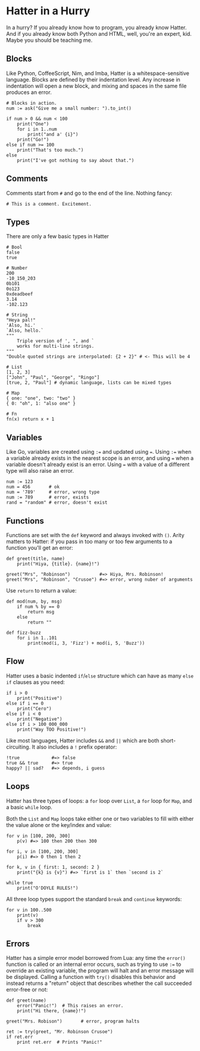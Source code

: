 # Hatter in a Hurry

In a hurry? If you already know how to program, you already know
Hatter. And if you already know both Python and HTML, well, you're an
expert, kid. Maybe you should be teaching me.

## Blocks

Like Python, CoffeeScript, Nim, and Imba, Hatter is a
whitespace-sensitive language. Blocks are defined by their indentation
level. Any increase in indentation will open a new block, and mixing
and spaces in the same file produces an error.

```hatter
# Blocks in action.
num := ask("Give me a small number: ").to_int()

if num > 0 && num < 100
    print("One")
    for i in 1..num
        print("and a' {i}")
    print("Go!")
else if num >= 100
    print("That's too much.")
else
    print("I've got nothing to say about that.")
```

## Comments

Comments start from `#` and go to the end of the line. Nothing fancy:

```hatter
# This is a comment. Excitement.
```

## Types

There are only a few basic types in Hatter

```hatter
# Bool
false
true

# Number
200
-10_150_203
0b101
0o123
0xdeadbeef
3.14
-102.123

# String
"Heya pal!"
'Also, hi.'
`Also, hello.`
"""
    Triple version of ', ", and `
    works for multi-line strings.
"""
"Double quoted strings are interpolated: {2 + 2}" # <- This will be 4

# List
[1, 2, 3]
["John", "Paul", "George", "Ringo"]
[true, 2, "Paul"] # dynamic language, lists can be mixed types

# Map
{ one: "one", two: "two" }
{ 0: "oh", 1: "also one" }

# Fn
fn(x) return x + 1
```

## Variables

Like Go, variables are created using `:=` and updated using `=`.
Using `:=` when a variable already exists in the nearest scope is an
error, and using `=` when a variable doesn't already exist is an
error. Using `=` with a value of a different type will also raise an
error.

```hatter
num := 123
num = 456       # ok
num = '789'     # error, wrong type
num := 789      # error, exists
rand = "random" # error, doesn't exist
```

## Functions

Functions are set with the `def` keyword and always invoked with `()`.
Arity matters to Hatter: if you pass in too many or too few arguments
to a function you'll get an error:

```hatter
def greet(title, name)
    print("Hiya, {title}. {name}!")

greet("Mrs", "Robinson")           #=> Hiya, Mrs. Robinson!
greet("Mrs", "Robinson", "Crusoe") #=> error, wrong nuber of arguments
```

Use `return` to return a value:

```hatter
def mod(num, by, msg)
    if num % by == 0
        return msg
    else
        return ""

def fizz-buzz
    for i in 1..101
        print(mod(i, 3, 'Fizz') + mod(i, 5, 'Buzz'))
```

## Flow

Hatter uses a basic indented `if`/`else` structure which can have as
many `else if` clauses as you need:

```hatter
if i > 0
    print("Positive")
else if i == 0
    print("Cero")
else if i < 0
    print("Negative")
else if i > 100_000_000
    print("Way TOO Positive!")
```

Like most languages, Hatter includes `&&` and `||` which are both
short-circuiting. It also includes a `!` prefix operator:

```hatter
!true            #=> false
true && true     #=> true
happy? || sad?   #=> depends, i guess
```

## Loops

Hatter has three types of loops: a `for` loop over `List`, a `for`
loop for `Map`, and a basic `while` loop.

Both the `List` and `Map` loops take either one or two variables to
fill with either the value alone or the key/index and value:

```hatter
for v in [100, 200, 300]
    p(v) #=> 100 then 200 then 300

for i, v in [100, 200, 300]
    p(i) #=> 0 then 1 then 2

for k, v in { first: 1, second: 2 }
    print("{k} is {v}") #=> `first is 1` then `second is 2`

while true
    print("O'DOYLE RULES!")
```

All three loop types support the standard `break` and `continue`
keywords:

```hatter
for v in 100..500
    print(v)
    if v > 300
        break
```

## Errors

Hatter has a simple error model borrowed from Lua: any time the
`error()` function is called or an internal error occurs, such as
trying to use `:=` to override an existing variable, the program will
halt and an error message will be displayed. Calling a function with
`try()` disables this behavior and instead returns a "return" object
that describes whether the call succeeded error-free or not:

```hatter
def greet(name)
    error("Panic!")  # This raises an error.
    print("Hi there, {name}!")

greet("Mrs. Robison")       # error, program halts

ret := try(greet, "Mr. Robinson Crusoe")
if ret.err
    print ret.err  # Prints "Panic!"
```

